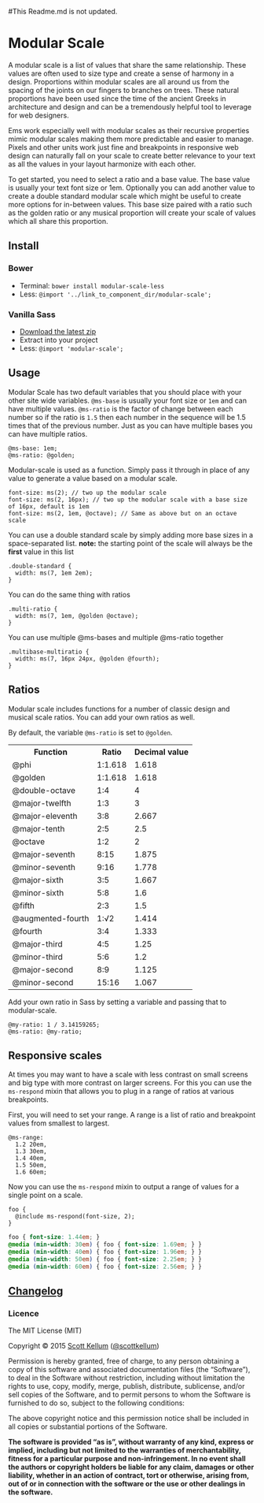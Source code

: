 #This Readme.md is not updated.



# Modular Scale

A modular scale is a list of values that share the same relationship. These values are often used to size type and create a sense of harmony in a design. Proportions within modular scales are all around us from the spacing of the joints on our fingers to branches on trees. These natural proportions have been used since the time of the ancient Greeks in architecture and design and can be a tremendously helpful tool to leverage for web designers.

Ems work especially well with modular scales as their recursive properties mimic modular scales making them more predictable and easier to manage. Pixels and other units work just fine and breakpoints in responsive web design can naturally fall on your scale to create better relevance to your text as all the values in your layout harmonize with each other.

To get started, you need to select a ratio and a base value. The base value is usually your text font size or 1em. Optionally you can add another value to create a double standard modular scale which might be useful to create more options for in-between values. This base size paired with a ratio such as the golden ratio or any musical proportion will create your scale of values which all share this proportion.

## Install

### Bower

* Terminal: `bower install modular-scale-less`
* Less: `@import '../link_to_component_dir/modular-scale';`

### Vanilla Sass

* [Download the latest zip](https://github.com/Ointt/modular-scale-less/releases/latest)
* Extract into your project
* Less: `@import 'modular-scale';`

## Usage

Modular Scale has two default variables that you should place with your other site wide variables. `@ms-base` is usually your font size or `1em` and can have multiple values. `@ms-ratio` is the factor of change between each number so if the ratio is `1.5` then each number in the sequence will be 1.5 times that of the previous number. Just as you can have multiple bases you can have multiple ratios.

```less
@ms-base: 1em;
@ms-ratio: @golden;
```

Modular-scale is used as a function. Simply pass it through in place of any value to generate a value based on a modular scale.

```less
font-size: ms(2); // two up the modular scale
font-size: ms(2, 16px); // two up the modular scale with a base size of 16px, default is 1em
font-size: ms(2, 1em, @octave); // Same as above but on an octave scale
```

You can use a double standard scale by simply adding more base sizes in a space-separated list.
**note:** the starting point of the scale will always be the **first** value in this list

```less
.double-standard {
  width: ms(7, 1em 2em);
}
```

You can do the same thing with ratios

```less
.multi-ratio {
  width: ms(7, 1em, @golden @octave);
}
```

You can use multiple @ms-bases and multiple @ms-ratio together

```less
.multibase-multiratio {
  width: ms(7, 16px 24px, @golden @fourth);
}
```

## Ratios

Modular scale includes functions for a number of classic design and musical scale ratios. You can add your own ratios as well.

By default, the variable `@ms-ratio` is set to `@golden`.

<table>

  <tr><th>Function</th><th>Ratio</th><th>Decimal value</th></tr>

  <tr><td>@phi</td><td>1:1.618</td><td>1.618</td></tr>
  <tr><td>@golden</td><td>1:1.618</td><td>1.618</td></tr>
  <tr><td>@double-octave</td><td>1:4</td><td>4</td></tr>
  <tr><td>@major-twelfth</td><td>1:3</td><td>3</td></tr>
  <tr><td>@major-eleventh</td><td>3:8</td><td>2.667</td></tr>
  <tr><td>@major-tenth</td><td>2:5</td><td>2.5</td></tr>
  <tr><td>@octave</td><td>1:2</td><td>2</td></tr>
  <tr><td>@major-seventh</td><td>8:15</td><td>1.875</td></tr>
  <tr><td>@minor-seventh</td><td>9:16</td><td>1.778</td></tr>
  <tr><td>@major-sixth</td><td>3:5</td><td>1.667</td></tr>
  <tr><td>@minor-sixth</td><td>5:8</td><td>1.6</td></tr>
  <tr><td>@fifth</td><td>2:3</td><td>1.5</td></tr>
  <tr><td>@augmented-fourth</td><td>1:√2</td><td>1.414</td></tr>
  <tr><td>@fourth</td><td>3:4</td><td>1.333</td></tr>
  <tr><td>@major-third</td><td>4:5</td><td>1.25</td></tr>
  <tr><td>@minor-third</td><td>5:6</td><td>1.2</td></tr>
  <tr><td>@major-second</td><td>8:9</td><td>1.125</td></tr>
  <tr><td>@minor-second</td><td>15:16</td><td>1.067</td></tr>

</table>

Add your own ratio in Sass by setting a variable and passing that to modular-scale.

```less
@my-ratio: 1 / 3.14159265;
@ms-ratio: @my-ratio;
```

## Responsive scales

At times you may want to have a scale with less contrast on small screens and big type with more contrast on larger screens. For this you can use the `ms-respond` mixin that allows you to plug in a range of ratios at various breakpoints.

First, you will need to set your range. A range is a list of ratio and breakpoint values from smallest to largest.

```less
@ms-range:
  1.2 20em,
  1.3 30em,
  1.4 40em,
  1.5 50em,
  1.6 60em;
```

Now you can use the `ms-respond` mixin to output a range of values for a single point on a scale.

```less
foo {
  @include ms-respond(font-size, 2);
}
```

```css
foo { font-size: 1.44em; }
@media (min-width: 30em) { foo { font-size: 1.69em; } }
@media (min-width: 40em) { foo { font-size: 1.96em; } }
@media (min-width: 50em) { foo { font-size: 2.25em; } }
@media (min-width: 60em) { foo { font-size: 2.56em; } }
```

## [Changelog](https://github.com/Team-Sass/modular-scale/releases)

### Licence

The MIT License (MIT)

Copyright © 2015 [Scott Kellum](http://www.scottkellum.com/) ([@scottkellum](http://twitter.com/scottkellum))

Permission is hereby granted, free of charge, to any person obtaining a copy of this software and associated documentation files (the “Software”), to deal in the Software without restriction, including without limitation the rights to use, copy, modify, merge, publish, distribute, sublicense, and/or sell copies of the Software, and to permit persons to whom the Software is furnished to do so, subject to the following conditions:

The above copyright notice and this permission notice shall be included in all copies or substantial portions of the Software.

**The software is provided “as is”, without warranty of any kind, express or implied, including but not limited to the warranties of merchantability, fitness for a particular purpose and non-infringement. In no event shall the authors or copyright holders be liable for any claim, damages or other liability, whether in an action of contract, tort or otherwise, arising from, out of or in connection with the software or the use or other dealings in the software.**
